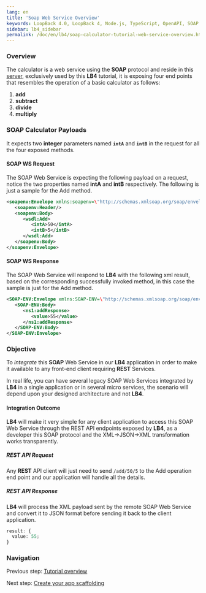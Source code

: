 ```yaml
---
lang: en
title: 'Soap Web Service Overview'
keywords: LoopBack 4.0, LoopBack 4, Node.js, TypeScript, OpenAPI, SOAP
sidebar: lb4_sidebar
permalink: /doc/en/lb4/soap-calculator-tutorial-web-service-overview.html
---
```


### Overview

The calculator is a web service using the **SOAP** protocol and reside in this
[server](https://calculator-webservice.mybluemix.net/calculator?wsdl),
exclusively used by this **LB4** tutorial, it is exposing four end points that
resembles the operation of a basic calculator as follows:

1. **add**
2. **subtract**
3. **divide**
4. **multiply**

### SOAP Calculator Payloads

It expects two **integer** parameters named **`intA`** and **`intB`** in the
request for all the four exposed methods.

#### SOAP WS Request

The SOAP Web Service is expecting the following payload on a request, notice the
two properties named **intA** and **intB** respectively. The following is just a
sample for the Add method.

```xml
<soapenv:Envelope xmlns:soapenv=\"http://schemas.xmlsoap.org/soap/envelope/\" xmlns:wsdl=\"http://wsdl.example.org/\">
   <soapenv:Header/>
   <soapenv:Body>
      <wsdl:Add>
         <intA>50</intA>
         <intB>5</intB>
      </wsdl:Add>
   </soapenv:Body>
</soapenv:Envelope>
```

#### SOAP WS Response

The SOAP Web Service will respond to **LB4** with the following xml result,
based on the corresponding successfully invoked method, in this case the sample
is just for the Add method.

```xml
<SOAP-ENV:Envelope xmlns:SOAP-ENV=\"http://schemas.xmlsoap.org/soap/envelope/\" xmlns:ns1=\"http://wsdl.example.org/\">
   <SOAP-ENV:Body>
      <ns1:addResponse>
         <value>55</value>
      </ns1:addResponse>
   </SOAP-ENV:Body>
</SOAP-ENV:Envelope>
```

### Objective

To _integrate_ this **SOAP** Web Service in our **LB4** application in order to
make it available to any front-end client requiring **REST** Services.

In real life, you can have several legacy SOAP Web Services integrated by
**LB4** in a single application or in several micro services, the scenario will
depend upon your designed architecture and not **LB4**.

#### Integration Outcome

**LB4** will make it very simple for any client application to access this SOAP
Web Service through the REST API endpoints exposed by **LB4**, as a developer
this SOAP protocol and the XML->JSON->XML transformation works transparently.

##### REST API Request

Any **REST** API client will just need to send `/add/50/5` to the Add operation
end point and our application will handle all the details.

##### REST API Response

**LB4** will process the XML payload sent by the remote SOAP Web Service and
convert it to JSON format before sending it back to the client application.

```ts
result: {
  value: 55;
}
```

### Navigation

Previous step: [Tutorial overview](soap-calculator-tutorial.md)

Next step:
[Create your app scaffolding](soap-calculator-tutorial-scaffolding.md)
